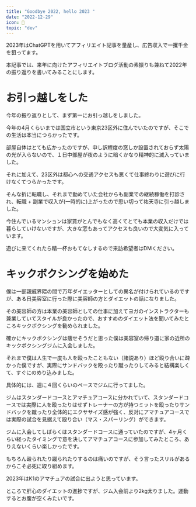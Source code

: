 ```yaml
---
title: "Goodbye 2022, hello 2023 "
date: "2022-12-29"
icon: 🍨
topic: "dev"
---
```



2023年はChatGPTを用いてアフィリエイト記事を量産し、広告収入で一攫千金を狙ってます。

本記事では、来年に向けたアフィリエイトブログ活動の素振りも兼ねて2022年の振り返りを書いてみることにします。
# お引っ越しをした

今年の振り返りとして、まず第一にお引っ越しをしました。

今年の4月くらいまでは国立市という東京23区外に住んでいたのですが、そこでの生活は本当につらかったです。

部屋自体はとても広かったのですが、申し訳程度の窓しか設置されておらず太陽の光が入らないので、１日中部屋が夜のように暗くかなり精神的に滅入っていました。

それに加えて、23区外は都心への交通アクセスも悪くて仕事終わりに遊びに行けなくてつらかったです。

そんな折に転職し、それまで勤めていた会社からも副業での継続稼働を打診され、転職 + 副業で収入が(一時的に)上がったので思い切って祐天寺に引っ越しました。

今住んでいるマンションは家賃がとんでもなく高くてとても本業の収入だけでは暮らしていけないですが、大きな窓もあってアクセスも良いので大変気に入っています。

遊びに来てくれたら精一杯おもてなしするので来訪希望者はDMください。

# キックボクシングを始めた

僕は一部親戚界隈の間で万年ダイエッターとしての異名が付けられているのですが、ある日美容室に行った際に美容師の方とダイエットの話になりました。

その美容師の方は本業の美容師としての仕事に加えてヨガのインストラクターも兼業していてスタイルが良かったので、おすすめのダイエット法を聞いてみたところキックボクシングを勧められました。

確かにキックボクシングは痩せそうだと思った僕は美容室の帰り道に家の近所のキックボクシングジムに入会しました。

それまで僕は人生で一度も人を殴ったこともない（諸説あり）ほど殴り合いに疎かった僕ですが、実際にサンドバックを殴ったり蹴ったりしてみると結構楽しくて、すぐにのめり込みました。

具体的には、週に４回くらいのペースでジムに行ってました。

ジムはスタンダードコースとアマチュアコースに分かれていて、スタンダードコースでは実際に人を殴ったりはせずトレーナーの方が持つミットを殴ったりサンドバックを蹴ったり全体的にエクササイズ感が強く、反対にアマチュアコースでは実際の試合を見据えて殴り合い（マス・スパーリング）ができます。

ジムに入会してしばらくはスタンダードコースに通っていたのですが、4ヶ月くらい経ったタイミングで意を決してアマチュアコースに参加してみたところ、ありえないくらい楽しかったです。

もちろん殴られたり蹴られたりするのは痛いのですが、そう言ったスリルがあるからこそ必死に取り組めます。

2023年はK1のアマチュアの試合に出ようと思っています。

ところで肝心のダイエットの進捗ですが、ジム入会前より2kg太りました。運動するとお腹が空くみたいです。

